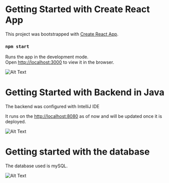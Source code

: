 # Getting Started with Create React App

This project was bootstrapped with [Create React App](https://github.com/facebook/create-react-app).
### `npm start`

Runs the app in the development mode.\
Open [http://localhost:3000](http://localhost:3000) to view it in the browser.

![ Alt Text](https://media.giphy.com/media/SQF40hti5GDvQW8Fbe/giphy.gif)

# Getting Started with Backend in Java
The backend was configured with IntelliJ IDE

It runs on the [http://localhost:8080](http://localhost:8080) as of now and will be updated once it is deployed.



![ Alt Text](https://media.giphy.com/media/xTyg05ci5DJy2nvauw/giphy.gif)


# Getting started with the database
The database used is mySQL.

![ Alt Text](https://media.giphy.com/media/I6XQPmWaqgP3Vu2qqh/giphy.gif)
